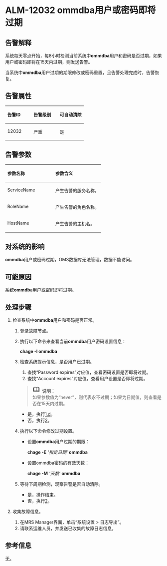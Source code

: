 # ALM-12032 ommdba用户或密码即将过期<a name="ZH-CN_TOPIC_0191883079"></a>

## 告警解释<a name="zh-cn_topic_0191813868_section50773295113227"></a>

系统每天零点开始，每8小时检测当前系统中**ommdba**用户和密码是否过期，如果用户或密码即将在15天内过期，则发送告警。

当系统中**ommdba**用户过期的期限修改或密码重置，且告警处理完成时，告警恢复。

## 告警属性<a name="zh-cn_topic_0191813868_section11603401113239"></a>

<a name="zh-cn_topic_0191813868_table19370806113018"></a>
<table><thead align="left"><tr id="zh-cn_topic_0191813868_row7991696113018"><th class="cellrowborder" valign="top" width="33.33333333333333%" id="mcps1.1.4.1.1"><p id="zh-cn_topic_0191813868_p43347674113018"><a name="zh-cn_topic_0191813868_p43347674113018"></a><a name="zh-cn_topic_0191813868_p43347674113018"></a><strong id="zh-cn_topic_0191813868_b54584753113018"><a name="zh-cn_topic_0191813868_b54584753113018"></a><a name="zh-cn_topic_0191813868_b54584753113018"></a>告警ID</strong></p>
</th>
<th class="cellrowborder" valign="top" width="33.33333333333333%" id="mcps1.1.4.1.2"><p id="zh-cn_topic_0191813868_p59288871113018"><a name="zh-cn_topic_0191813868_p59288871113018"></a><a name="zh-cn_topic_0191813868_p59288871113018"></a><strong id="zh-cn_topic_0191813868_b63837792113018"><a name="zh-cn_topic_0191813868_b63837792113018"></a><a name="zh-cn_topic_0191813868_b63837792113018"></a>告警级别</strong></p>
</th>
<th class="cellrowborder" valign="top" width="33.33333333333333%" id="mcps1.1.4.1.3"><p id="zh-cn_topic_0191813868_p3478635113018"><a name="zh-cn_topic_0191813868_p3478635113018"></a><a name="zh-cn_topic_0191813868_p3478635113018"></a><strong id="zh-cn_topic_0191813868_b31307719113018"><a name="zh-cn_topic_0191813868_b31307719113018"></a><a name="zh-cn_topic_0191813868_b31307719113018"></a>可自动清除</strong></p>
</th>
</tr>
</thead>
<tbody><tr id="zh-cn_topic_0191813868_row13334023113018"><td class="cellrowborder" valign="top" width="33.33333333333333%" headers="mcps1.1.4.1.1 "><p id="zh-cn_topic_0191813868_p6314075113018"><a name="zh-cn_topic_0191813868_p6314075113018"></a><a name="zh-cn_topic_0191813868_p6314075113018"></a>12032</p>
</td>
<td class="cellrowborder" valign="top" width="33.33333333333333%" headers="mcps1.1.4.1.2 "><p id="zh-cn_topic_0191813868_p41678096113018"><a name="zh-cn_topic_0191813868_p41678096113018"></a><a name="zh-cn_topic_0191813868_p41678096113018"></a>严重</p>
</td>
<td class="cellrowborder" valign="top" width="33.33333333333333%" headers="mcps1.1.4.1.3 "><p id="zh-cn_topic_0191813868_p20482638113018"><a name="zh-cn_topic_0191813868_p20482638113018"></a><a name="zh-cn_topic_0191813868_p20482638113018"></a>是</p>
</td>
</tr>
</tbody>
</table>

## 告警参数<a name="zh-cn_topic_0191813868_section22985325113248"></a>

<a name="zh-cn_topic_0191813868_table33675420113018"></a>
<table><thead align="left"><tr id="zh-cn_topic_0191813868_row64277816113018"><th class="cellrowborder" valign="top" width="50%" id="mcps1.1.3.1.1"><p id="zh-cn_topic_0191813868_p39120632113018"><a name="zh-cn_topic_0191813868_p39120632113018"></a><a name="zh-cn_topic_0191813868_p39120632113018"></a><strong id="zh-cn_topic_0191813868_b16541374113018"><a name="zh-cn_topic_0191813868_b16541374113018"></a><a name="zh-cn_topic_0191813868_b16541374113018"></a>参数名称</strong></p>
</th>
<th class="cellrowborder" valign="top" width="50%" id="mcps1.1.3.1.2"><p id="zh-cn_topic_0191813868_p64782906113018"><a name="zh-cn_topic_0191813868_p64782906113018"></a><a name="zh-cn_topic_0191813868_p64782906113018"></a><strong id="zh-cn_topic_0191813868_b46175242113018"><a name="zh-cn_topic_0191813868_b46175242113018"></a><a name="zh-cn_topic_0191813868_b46175242113018"></a>参数含义</strong></p>
</th>
</tr>
</thead>
<tbody><tr id="zh-cn_topic_0191813868_row12923994113018"><td class="cellrowborder" valign="top" width="50%" headers="mcps1.1.3.1.1 "><p id="zh-cn_topic_0191813868_p40210566113018"><a name="zh-cn_topic_0191813868_p40210566113018"></a><a name="zh-cn_topic_0191813868_p40210566113018"></a>ServiceName</p>
</td>
<td class="cellrowborder" valign="top" width="50%" headers="mcps1.1.3.1.2 "><p id="zh-cn_topic_0191813868_p35830439113018"><a name="zh-cn_topic_0191813868_p35830439113018"></a><a name="zh-cn_topic_0191813868_p35830439113018"></a>产生告警的服务名称。</p>
</td>
</tr>
<tr id="zh-cn_topic_0191813868_row54038503113018"><td class="cellrowborder" valign="top" width="50%" headers="mcps1.1.3.1.1 "><p id="zh-cn_topic_0191813868_p15042642113018"><a name="zh-cn_topic_0191813868_p15042642113018"></a><a name="zh-cn_topic_0191813868_p15042642113018"></a>RoleName</p>
</td>
<td class="cellrowborder" valign="top" width="50%" headers="mcps1.1.3.1.2 "><p id="zh-cn_topic_0191813868_p10494502113018"><a name="zh-cn_topic_0191813868_p10494502113018"></a><a name="zh-cn_topic_0191813868_p10494502113018"></a>产生告警的角色名称。</p>
</td>
</tr>
<tr id="zh-cn_topic_0191813868_row27341654113018"><td class="cellrowborder" valign="top" width="50%" headers="mcps1.1.3.1.1 "><p id="zh-cn_topic_0191813868_p81497113018"><a name="zh-cn_topic_0191813868_p81497113018"></a><a name="zh-cn_topic_0191813868_p81497113018"></a>HostName</p>
</td>
<td class="cellrowborder" valign="top" width="50%" headers="mcps1.1.3.1.2 "><p id="zh-cn_topic_0191813868_p6601305113018"><a name="zh-cn_topic_0191813868_p6601305113018"></a><a name="zh-cn_topic_0191813868_p6601305113018"></a>产生告警的主机名。</p>
</td>
</tr>
</tbody>
</table>

## 对系统的影响<a name="zh-cn_topic_0191813868_section52461929113258"></a>

**ommdba**用户或密码过期，OMS数据库无法管理，数据不能访问。

## 可能原因<a name="zh-cn_topic_0191813868_section4045493811333"></a>

系统**ommdb**a用户或密码即将过期。

## 处理步骤<a name="zh-cn_topic_0191813868_section38760256113311"></a>

1.  检查系统中**ommdba**用户和密码是否正常。
    1.  登录故障节点。
    2.  执行以下命令来查看当前**ommdba**用户密码设置信息：

        **chage -l ommdba**

    3.  检查系统提示信息，是否用户已过期。

        1.  查找“Password expires”对应值，查看密码设置是否即将过期。
        2.  查找“Account expires”对应值，查看用户设置是否即将过期。

        >![](public_sys-resources/icon-note.gif) **说明：**   
        >如果参数值为“never”，则代表永不过期；如果为日期值，则查看是否在15天内过期。  

        -   是，执行[1.d](#zh-cn_topic_0191813868_li2310249112814)。
        -   否，执行[2](#zh-cn_topic_0191813868_li572522141314)。

    4.  <a name="zh-cn_topic_0191813868_li2310249112814"></a>执行以下命令修改过期设置。
        -   设置**ommdba**用户过期的期限：

            **chage -E** _'指定日期'_ **ommdba**

        -   设置ommdba密码的有效天数：

            **chage -M** _'天数'_ **ommdba**

    5.  等待下周期检测，观察告警是否自动清除。
        -   是，操作结束。
        -   否，执行[2](#zh-cn_topic_0191813868_li572522141314)。

2.  <a name="zh-cn_topic_0191813868_li572522141314"></a>收集故障信息。
    1.  在MRS Manager界面，单击“系统设置 \> 日志导出”。
    2.  请联系运维人员，并发送已收集的故障日志信息。


## **参考信息**<a name="zh-cn_topic_0191813868_section13081136172452"></a>

无。

